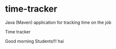 # time-tracker
Java (Maven) application for tracking time on the job

Time tracker

Good morning Students!!!
hai
